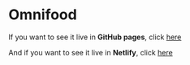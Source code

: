 # Omnifood

If you want to see it live in **GitHub pages**, click [here](https://elyashar.github.io/omnifood/)

And if you want to see it live in **Netlify**, click [here](https://omnifood-elya.netlify.app/)
